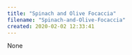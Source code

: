 ```yaml
---
title: "Spinach and Olive Focaccia"
filename: "Spinach-and-Olive-Focaccia"
created: 2020-02-02 12:33:41
---
```

None
